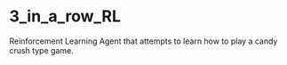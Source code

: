 # 3_in_a_row_RL
Reinforcement Learning Agent that attempts to learn how to play a candy crush type game.
